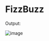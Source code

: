 # FizzBuzz

Output:

![image](https://github.com/user-attachments/assets/daeb7255-964b-4ad0-a366-1c2caeb66997)
